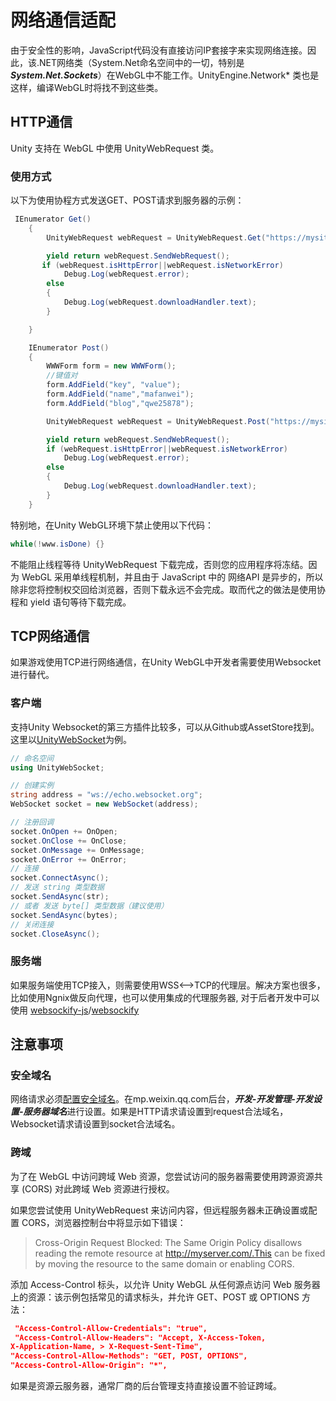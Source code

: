 # 网络通信适配

由于安全性的影响，JavaScript代码没有直接访问IP套接字来实现网络连接。因此，该.NET网络类（System.Net命名空间中的一切，特别是***System.Net.Sockets***）在WebGL中不能工作。UnityEngine.Network* 类也是这样，编译WebGL时将找不到这些类。

## HTTP通信
Unity 支持在 WebGL 中使用 UnityWebRequest 类。

### 使用方式
以下为使用协程方式发送GET、POST请求到服务器的示例：
``` C#
 IEnumerator Get()
    {
        UnityWebRequest webRequest = UnityWebRequest.Get("https://mysite.com");

        yield return webRequest.SendWebRequest();
       if (webRequest.isHttpError||webRequest.isNetworkError)
            Debug.Log(webRequest.error);
        else 
        {
            Debug.Log(webRequest.downloadHandler.text);
        }

    }

    IEnumerator Post()
    {
        WWWForm form = new WWWForm();
        //键值对
        form.AddField("key", "value");
        form.AddField("name","mafanwei");
        form.AddField("blog","qwe25878");

        UnityWebRequest webRequest = UnityWebRequest.Post("https://mysite.com",form);

        yield return webRequest.SendWebRequest();
        if (webRequest.isHttpError||webRequest.isNetworkError)
            Debug.Log(webRequest.error);
        else
        {
            Debug.Log(webRequest.downloadHandler.text);
        }
    }
```
特别地，在Unity WebGL环境下禁止使用以下代码：
``` C#
while(!www.isDone) {}
```
不能阻止线程等待 UnityWebRequest 下载完成，否则您的应用程序将冻结。因为 WebGL 采用单线程机制，并且由于 JavaScript 中的 网络API 是异步的，所以除非您将控制权交回给浏览器，否则下载永远不会完成。取而代之的做法是使用协程和 yield 语句等待下载完成。


## TCP网络通信
如果游戏使用TCP进行网络通信，在Unity WebGL中开发者需要使用Websocket进行替代。

### 客户端
支持Unity Websocket的第三方插件比较多，可以从Github或AssetStore找到。这里以[UnityWebSocket](https://github.com/psygames/UnityWebSocket)为例。

``` C#
// 命名空间
using UnityWebSocket;

// 创建实例
string address = "ws://echo.websocket.org";
WebSocket socket = new WebSocket(address);

// 注册回调
socket.OnOpen += OnOpen;
socket.OnClose += OnClose;
socket.OnMessage += OnMessage;
socket.OnError += OnError;
// 连接
socket.ConnectAsync();
// 发送 string 类型数据
socket.SendAsync(str); 
// 或者 发送 byte[] 类型数据（建议使用）
socket.SendAsync(bytes); 
// 关闭连接
socket.CloseAsync();
```

### 服务端
如果服务端使用TCP接入，则需要使用WSS<-->TCP的代理层。解决方案也很多，比如使用Ngnix做反向代理，也可以使用集成的代理服务器, 对于后者开发中可以使用
[websockify-js](https://github.com/novnc/websockify-js)/[websockify](https://github.com/novnc/websockify)


## 注意事项

### 安全域名
网络请求必须[配置安全域名](https://developers.weixin.qq.com/minigame/dev/guide/base-ability/network.html)。在mp.weixin.qq.com后台，***开发-开发管理-开发设置-服务器域名***进行设置。如果是HTTP请求请设置到request合法域名，Websocket请求请设置到socket合法域名。

### 跨域
为了在 WebGL 中访问跨域 Web 资源，您尝试访问的服务器需要使用跨源资源共享 (CORS) 对此跨域 Web 资源进行授权。

如果您尝试使用 UnityWebRequest 来访问内容，但远程服务器未正确设置或配置 CORS，浏览器控制台中将显示如下错误：
> Cross-Origin Request Blocked: The Same Origin Policy disallows reading the remote resource at http://myserver.com/.This can be fixed by moving the resource to the same domain or enabling CORS.

添加 Access-Control 标头，以允许 Unity WebGL 从任何源点访问 Web 服务器上的资源：该示例包括常见的请求标头，并允许 GET、POST 或 OPTIONS 方法：
``` json
 "Access-Control-Allow-Credentials": "true",
 "Access-Control-Allow-Headers": "Accept, X-Access-Token, 
X-Application-Name, > X-Request-Sent-Time",
"Access-Control-Allow-Methods": "GET, POST, OPTIONS",
"Access-Control-Allow-Origin": "*", 
``` 
如果是资源云服务器，通常厂商的后台管理支持直接设置不验证跨域。
